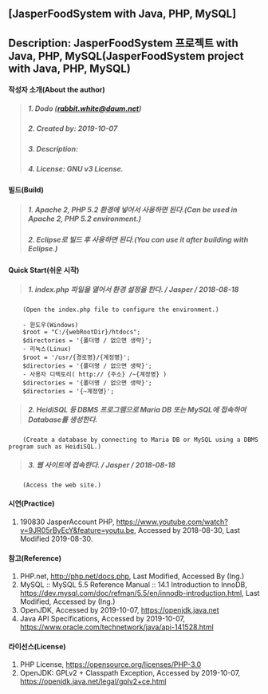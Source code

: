 ## [JasperFoodSystem with Java, PHP, MySQL]
## Description: JasperFoodSystem 프로젝트 with Java, PHP, MySQL(JasperFoodSystem project with Java, PHP, MySQL)

#### 작성자 소개(About the author)
> ##### 1. Dodo (rabbit.white@daum.net)
> ##### 2. Created by: 2019-10-07
> ##### 3. Description: 
> ##### 4. License: GNU v3 License.

#### 빌드(Build)
> ##### 1. Apache 2, PHP 5.2 환경에 넣어서 사용하면 된다.(Can be used in Apache 2, PHP 5.2 environment.)
> ##### 2. Eclipse로 빌드 후 사용하면 된다.(You can use it after building with Eclipse.)

#### Quick Start(쉬운 시작)
> ##### 1. index.php 파일을 열어서 환경 설정을 한다. / Jasper / 2018-08-18
        (Open the index.php file to configure the environment.)
        
        - 윈도우(Windows)
        $root = "C:/{webRootDir}/htdocs";
        $directories = '{폴더명 / 없으면 생략}';
        - 리눅스(Linux)        
        $root = '/usr/{경로명}/{계정명}';
        $directories = '{폴더명 / 없으면 생략}';
        - 사용자 디렉토리( http:// {주소} /~{계정명} )
        $directories = '{폴더명 / 없으면 생략}';
        $directories = '{~계정명}';
       
> ##### 2. HeidiSQL 등 DBMS 프로그램으로 Maria DB 또는 MySQL에 접속하여 Database를 생성한다.
        (Create a database by connecting to Maria DB or MySQL using a DBMS program such as HeidiSQL.)
        
> ##### 3. 웹 사이트에 접속한다. / Jasper / 2018-08-18
        (Access the web site.)

#### 시연(Practice)
1. 190830 JasperAccount PHP, https://www.youtube.com/watch?v=9JR05rByEcY&feature=youtu.be, Accessed by 2018-08-30, Last Modified 2019-08-30.

#### 참고(Reference)
1. PHP.net, http://php.net/docs.php, Last Modified, Accessed By (Ing.)
2. MySQL :: MySQL 5.5 Reference Manual :: 14.1 Introduction to InnoDB, https://dev.mysql.com/doc/refman/5.5/en/innodb-introduction.html, Last Modified, Accessed by (Ing.)
3. OpenJDK, Accessed by 2019-10-07, https://openjdk.java.net
4. Java API Specifications, Accessed by 2019-10-07, https://www.oracle.com/technetwork/java/api-141528.html

#### 라이선스(License)
1. PHP License, https://opensource.org/licenses/PHP-3.0
2. OpenJDK: GPLv2 + Classpath Exception, Accessed by 2019-10-07, https://openjdk.java.net/legal/gplv2+ce.html
